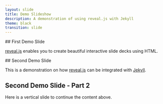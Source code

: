 ```yaml
---
layout: slide
title: Demo Slideshow
description: A demonstration of using reveal.js with Jekyll
theme: black
transition: slide
---
```


<section data-markdown>
## First Demo Slide

[reveal.js](https://github.com/hakimel/reveal.js/) enables you to create
beautiful interactive slide decks using HTML.
</section>

<section data-markdown data-separator-vertical="^\n\n">
## Second Demo Slide

This is a demonstration on how
[reveal.js](https://github.com/hakimel/reveal.js/) can be integrated with
[Jekyll](http://jekyllrb.com/).


## Second Demo Slide - Part 2

Here is a vertical slide to continue the content above.
</section>

<section>
  <script id="asciicast-a4u0l0CQZAQCaCqwZRtjroBcE" src="https://asciinema.org/a/a4u0l0CQZAQCaCqwZRtjroBcE.js" async></script>
</section>
